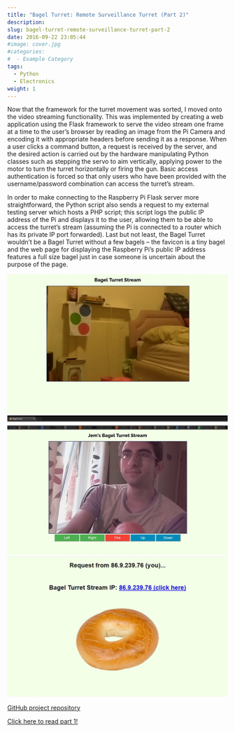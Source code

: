 ```yaml
---
title: "Bagel Turret: Remote Surveillance Turret (Part 2)"
description:
slug: bagel-turret-remote-surveillance-turret-part-2
date: 2016-09-22 23:05:44
#image: cover.jpg
#categories:
#  - Example Category
tags:
  - Python
  - Electronics
weight: 1
---
```


Now that the framework for the turret movement was sorted, I moved onto the video streaming functionality. This was
implemented by creating a web application using the Flask framework to serve the video stream one frame at a time to the
user’s browser by reading an image from the Pi Camera and encoding it with appropriate headers before sending it as a
response. When a user clicks a command button, a request is received by the server, and the desired action is carried
out by the hardware manipulating Python classes such as stepping the servo to aim vertically, applying power to the
motor to turn the turret horizontally or firing the gun. Basic access authentication is forced so that only users who
have been provided with the username/password combination can access the turret’s stream.

In order to make connecting to the Raspberry Pi Flask server more straightforward, the Python script also sends a
request to my external testing server which hosts a PHP script; this script logs the public IP address of the Pi and
displays it to the user, allowing them to be able to access the turret’s stream (assuming the Pi is connected to a
router which has its private IP port forwarded). Last but not least, the Bagel Turret wouldn’t be a Bagel Turret without
a few bagels – the favicon is a tiny bagel and the web page for displaying the Raspberry Pi’s public IP address features
a full size bagel just in case someone is uncertain about the purpose of the page.

![Pure video stream without user input](frame1.jpg) ![Video stream with user input](frame2.jpg) ![External web page showing the Pi’s public IP address](frame3.jpg)

[GitHub project repository](https://github.com/jemgunay/bagel-turret)

[Click here to read part 1!](/p/bagel-turret-remote-surveillance-turret-part-1)